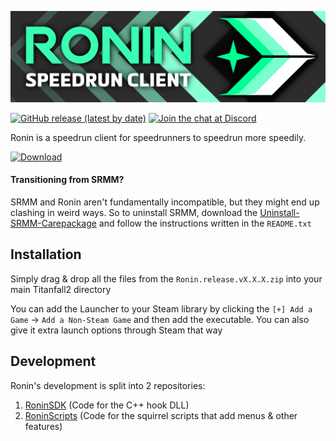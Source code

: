![](https://raw.githubusercontent.com/TF2SR/Ronin/main/assets/ronin-banner.jpg)

[![GitHub release (latest by date)](https://img.shields.io/github/v/release/TF2SR/Ronin?color=49fcb4&style=for-the-badge)](https://github.com/TF2SR/Ronin/releases)
[![Join the chat at Discord](https://img.shields.io/badge/tf2sr-discord-7289DA.svg?style=for-the-badge)](https://discord.com/invite/P3JKjfx4uZ)

Ronin is a speedrun client for speedrunners to speedrun more speedily.

[![Download](https://img.shields.io/badge/download-49fcb4?style=for-the-badge)](https://github.com/TF2SR/Ronin/releases)

#### Transitioning from SRMM?

SRMM and Ronin aren't fundamentally incompatible, but they might end up clashing in weird ways. So to uninstall SRMM, download the [Uninstall-SRMM-Carepackage](https://drive.google.com/file/d/1-qbEkztYeT4r4YmUWHthvpY8Wsm3gx8x/view?usp=sharing) and follow the instructions written in the `README.txt`

## Installation

Simply drag & drop all the files from the `Ronin.release.vX.X.X.zip` into your main Titanfall2 directory

You can add the Launcher to your Steam library by clicking the `[+] Add a Game` -> `Add a Non-Steam Game` and then add the executable. You can also give it extra launch options through Steam that way

## Development

Ronin's development is split into 2 repositories:

1. [RoninSDK](https://github.com/TF2SR/RoninSDK) (Code for the C++ hook DLL)
1. [RoninScripts](https://github.com/TF2SR/RoninScripts) (Code for the squirrel scripts that add menus & other features)
